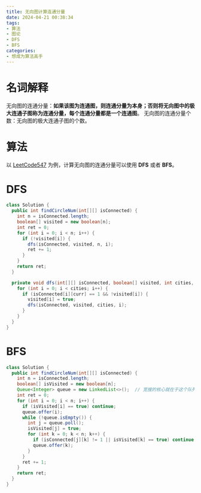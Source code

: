 ```yaml
---
title: 无向图计算连通分量
date: 2024-04-21 00:38:34
tags:
- 算法
- 图论
- DFS
- BFS
categories:
- 想成为算法高手
---
```


# 名词解释

无向图的连通分量：**如果该图为连通图，则连通分量为本身；否则将无向图中的极大连通子图称为连通分量，每个连通分量都是一个连通图**。 无向图的连通分量个数：无向图的极大连通子图的个数。



# 算法

以 [LeetCode547](https://leetcode.cn/problems/number-of-provinces/description/?envType=study-plan-v2&envId=graph-theory) 为例，计算无向图的连通分量可以使用 **DFS** 或者 **BFS**。



# DFS

```java
class Solution {
  public int findCircleNum(int[][] isConnected) {
    int n = isConnected.length;
    boolean[] visited = new boolean[n];
    int ret = 0;
    for (int i = 0; i < n; i++) {
      if (!visited[i]) {
        dfs(isConnected, visited, n, i);
        ret += 1;
      }
  	}
  	return ret;
  }

  private void dfs(int[][] isConnected, boolean[] visited, int cities, int curr) {
    for (int i = 0; i < cities; i++) {
      if (isConnected[i][curr] == 1 && !visited[i]) {
        visited[i] = true;
        dfs(isConnected, visited, cities, i);
      }
    }
  }
}
```



# BFS

```java
class Solution {
  public int findCircleNum(int[][] isConnected) {
    int n = isConnected.length;
    boolean[] isVisited = new boolean[n];
    Queue<Integer> queue = new LinkedList<>();  // 宽搜的核心就在于这个队列
    int ret = 0;
    for (int i = 0; i < n; i++) {
      if (isVisited[i] == true) continue;
      queue.offer(i);
      while (!queue.isEmpty()) {
        int j = queue.poll();
        isVisited[j] = true;
        for (int k = 0; k < n; k++) {
          if (isConnected[j][k] != 1 || isVisited[k] == true) continue;
          queue.offer(k);
        }
      }
      ret += 1;
    }
    return ret;	
  }
}
```

